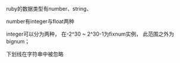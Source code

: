 ruby的数据类型有number、string、


number有integer与float两种

integer可以分为两种， 在-2^30 ~ 2^30-1为fixnum实例， 此范围之外为bignum；

下划线在字符串中被忽略
